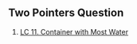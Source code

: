 ## Two Pointers Question

1. [LC 11. Container with Most Water](https://leetcode.com/problems/container-with-most-water/description/?envType=list&envId=oivsd7uh)
